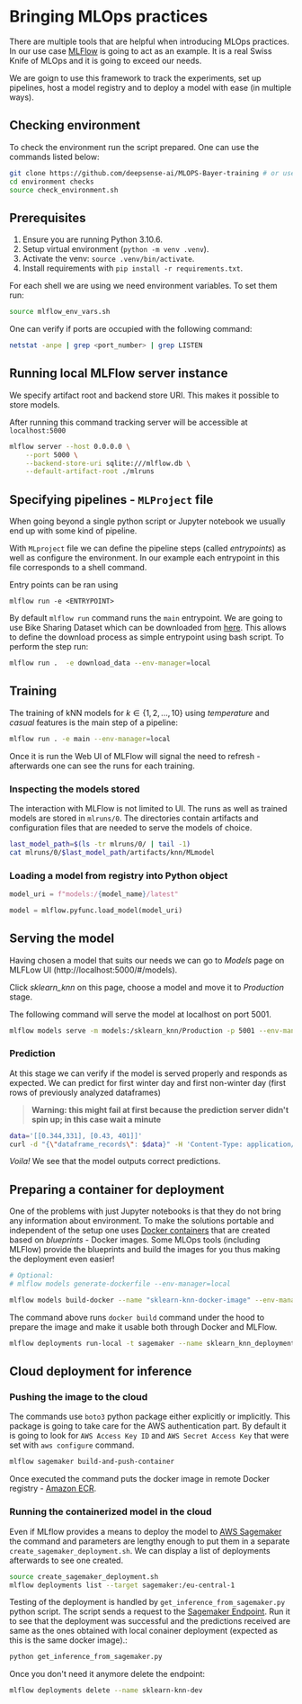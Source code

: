 # Bringing MLOps practices 
There are multiple tools that are helpful when introducing MLOps practices. In our use case [MLFlow](https://mlflow.org/) is going to act as an example. It is a real Swiss Knife of MLOps and it is going to exceed our needs.

We are goign to use this framework to track the experiments, set up pipelines, host a model registry and to deploy a model with ease (in multiple ways).

## Checking environment
To check the environment run the script prepared. One can use the commands listed below:
```bash
git clone https://github.com/deepsense-ai/MLOPS-Bayer-training # or use SSH
cd environment checks
source check_environment.sh‎
```

## Prerequisites
1. Ensure you are running Python 3.10.6.
2. Setup virtual environment (`python -m venv .venv`).
3. Activate the venv: `source .venv/bin/activate`.
3. Install requirements with `pip install -r requirements.txt`.

For each shell we are using we need environment variables. To set them run:
```bash
source mlflow_env_vars.sh
```
One can verify if ports are occupied with the following command:

```bash
netstat -anpe | grep <port_number> | grep LISTEN
```


## Running local MLFlow server instance
We specify artifact root and backend store URI. This makes it possible to store models.

After running this command tracking server will be accessible at `localhost:5000`

```bash
mlflow server --host 0.0.0.0 \
    --port 5000 \
    --backend-store-uri sqlite:///mlflow.db \
    --default-artifact-root ./mlruns
```

## Specifying pipelines - `MLProject` file

When going beyond a single python script or Jupyter notebook we usually end up with some kind of pipeline.

With `MLproject` file we can define the pipeline steps (called *entrypoints*) as well as configure the environment. In our example each entrypoint in this file corresponds to a shell command.

Entry points can be ran using

```
mlflow run -e <ENTRYPOINT>
```

By default `mlflow run` command runs the `main` entrypoint. We are going to use Bike Sharing Dataset which can be downloaded from [here](https://archive.ics.uci.edu/ml/datasets/bike+sharing+dataset). This allows to define the download process as simple entrypoint using bash script. To perform the step run:


```bash
mlflow run .  -e download_data --env-manager=local
```

## Training
The training of kNN models for $k \in \{1, 2, ..., 10\}$ using *temperature* and *casual* features is the main step of a pipeline:
```bash
mlflow run . -e main --env-manager=local
```

Once it is run the Web UI of MLFlow will signal the need to refresh - afterwards one can see the runs for each training.


### Inspecting the models stored

The interaction with MLFlow is not limited to UI. The runs as well as trained models are stored in `mlruns/0`.
The directories contain artifacts and configuration files that are needed to serve the models of choice.

```bash
last_model_path=$(ls -tr mlruns/0/ | tail -1)
cat mlruns/0/$last_model_path/artifacts/knn/MLmodel
```

### Loading a model from registry into Python object
```python
model_uri = f"models:/{model_name}/latest"

model = mlflow.pyfunc.load_model(model_uri)
```

## Serving the model

Having chosen a model that suits our needs we can go to *Models* page on MLFLow UI (http://localhost:5000/#/models).

Click *sklearn_knn* on this page, choose a model and move it to *Production* stage.

The following command will serve the model at localhost on port 5001.

```bash
mlflow models serve -m models:/sklearn_knn/Production -p 5001 --env-manager=local
```

### Prediction

At this stage we can verify if the model is served properly and responds as expected.
We can predict for first winter day and first non-winter day (first rows of previously analyzed dataframes)

> **Warning: this might fail at first because the prediction server didn't spin up; in this case wait a minute**

```bash
data='[[0.344,331], [0.43, 401]]'
curl -d "{\"dataframe_records\": $data}" -H 'Content-Type: application/json' 127.0.0.1:5001/invocations
```

*Voila!* We see that the model outputs correct predictions.

## Preparing a container for deployment
One of the problems with just Jupyter notebooks is that they do not bring any information about environment. To make the solutions portable and independent of the setup one uses [Docker containers](https://www.docker.com/resources/what-container/) that are created based on *blueprints* - Docker images. Some MLOps tools (including MLFlow) provide the blueprints and build the images for you thus making the deployment even easier!
```bash
# Optional:
# mlflow models generate-dockerfile --env-manager=local

mlflow models build-docker --name "sklearn-knn-docker-image" --env-manager=local
```
The command above runs `docker build` command under the hood to prepare the image and make it usable both through Docker and MLFlow.

```bash
mlflow deployments run-local -t sagemaker --name sklearn_knn_deployment -m models:/sklearn_knn/Production -C image=sklearn-knn-docker-image -C port=5002
```

## Cloud deployment for inference
### Pushing the image to the cloud
The commands use `boto3` python package either explicitly or implicitly. This package is going to take care for the AWS authentication part. By default it is going to look for `AWS Access Key ID` and `AWS Secret Access Key` that were set with `aws configure` command.
```bash
mlflow sagemaker build-and-push-container
```
Once executed the command puts the docker image in remote Docker registry - [Amazon ECR](https://aws.amazon.com/ecr/).


### Running the containerized model in the cloud
Even if MLflow provides a means to deploy the model to [AWS Sagemaker](https://aws.amazon.com/sagemaker/) the command and parameters are lengthy enough to put them in a separate `create_sagemaker_deployment.sh`. We can display a list of deployments afterwards to see one created.
```bash
source create_sagemaker_deployment.sh
mlflow deployments list --target sagemaker:/eu-central-1
```
Testing of the deployment is handled by `get_inference_from_sagemaker.py` python script. The script sends a request to the [Sagemaker Endpoint](https://docs.aws.amazon.com/sagemaker/latest/dg/deploy-model.html#deploy-model-options). Run it to see that the deployment was successful and the predictions received are same as the ones obtained with local conainer deployment (expected as this is the same docker image).:
```bash
python get_inference_from_sagemaker.py 
```
Once you don't need it anymore delete the endpoint:
```bash
mlflow deployments delete --name sklearn-knn-dev
```
